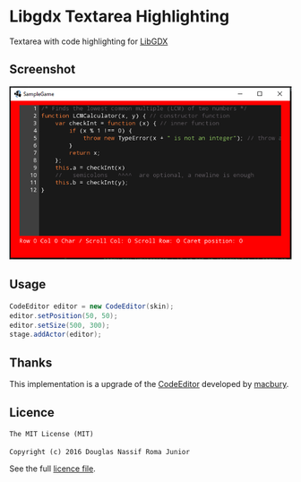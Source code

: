 # Libgdx Textarea Highlighting
Textarea with code highlighting for [LibGDX](https://github.com/libgdx/libgdx/)

## Screenshot

![Screenshot](https://raw.githubusercontent.com/douglasjunior/libgdx-textarea-highlighting/master/screenshots/screenshot.png)

## Usage

```java
CodeEditor editor = new CodeEditor(skin);
editor.setPosition(50, 50);
editor.setSize(500, 300);
stage.addActor(editor);
```

## Thanks

This implementation is a upgrade of the [CodeEditor](https://github.com/macbury/R0x16/tree/f19316c98860f0cc007b19395d7106725e74f1f5/src/com/macbury/r0x16/widgets) developed by [macbury](https://github.com/macbury).

## Licence

```
The MIT License (MIT)

Copyright (c) 2016 Douglas Nassif Roma Junior
```

See the full [licence file](https://github.com/douglasjunior/libgdx-textarea-highlighting/blob/master/LICENSE).